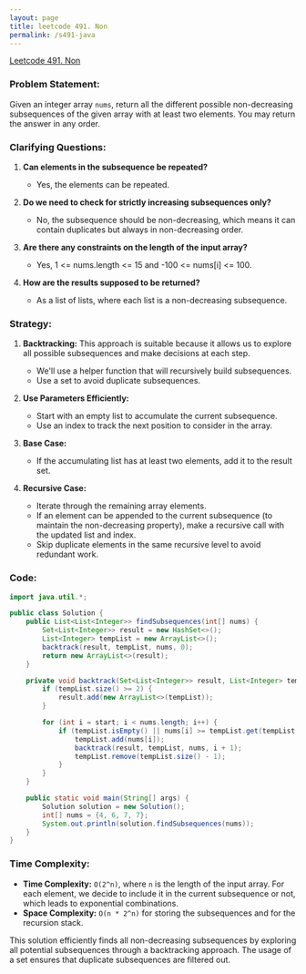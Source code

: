 ```yaml
---
layout: page
title: leetcode 491. Non
permalink: /s491-java
---
```

[Leetcode 491. Non](https://algoadvance.github.io/algoadvance/l491)
### Problem Statement:

Given an integer array `nums`, return all the different possible non-decreasing subsequences of the given array with at least two elements. You may return the answer in any order.

### Clarifying Questions:

1. **Can elements in the subsequence be repeated?**
   - Yes, the elements can be repeated.

2. **Do we need to check for strictly increasing subsequences only?**
   - No, the subsequence should be non-decreasing, which means it can contain duplicates but always in non-decreasing order.

3. **Are there any constraints on the length of the input array?**
   - Yes, 1 <= nums.length <= 15 and -100 <= nums[i] <= 100.

4. **How are the results supposed to be returned?**
   - As a list of lists, where each list is a non-decreasing subsequence.

### Strategy:

1. **Backtracking:** This approach is suitable because it allows us to explore all possible subsequences and make decisions at each step.
   - We'll use a helper function that will recursively build subsequences.
   - Use a set to avoid duplicate subsequences.

2. **Use Parameters Efficiently:**
   - Start with an empty list to accumulate the current subsequence.
   - Use an index to track the next position to consider in the array.

3. **Base Case:**
   - If the accumulating list has at least two elements, add it to the result set.

4. **Recursive Case:**
   - Iterate through the remaining array elements.
   - If an element can be appended to the current subsequence (to maintain the non-decreasing property), make a recursive call with the updated list and index.
   - Skip duplicate elements in the same recursive level to avoid redundant work.

### Code:

```java
import java.util.*;

public class Solution {
    public List<List<Integer>> findSubsequences(int[] nums) {
        Set<List<Integer>> result = new HashSet<>();
        List<Integer> tempList = new ArrayList<>();
        backtrack(result, tempList, nums, 0);
        return new ArrayList<>(result);
    }

    private void backtrack(Set<List<Integer>> result, List<Integer> tempList, int[] nums, int start) {
        if (tempList.size() >= 2) {
            result.add(new ArrayList<>(tempList));
        }

        for (int i = start; i < nums.length; i++) {
            if (tempList.isEmpty() || nums[i] >= tempList.get(tempList.size() - 1)) {
                tempList.add(nums[i]);
                backtrack(result, tempList, nums, i + 1);
                tempList.remove(tempList.size() - 1);
            }
        }
    }

    public static void main(String[] args) {
        Solution solution = new Solution();
        int[] nums = {4, 6, 7, 7};
        System.out.println(solution.findSubsequences(nums));
    }
}
```

### Time Complexity:

- **Time Complexity:** `O(2^n)`, where `n` is the length of the input array. For each element, we decide to include it in the current subsequence or not, which leads to exponential combinations.
- **Space Complexity:** `O(n * 2^n)` for storing the subsequences and for the recursion stack.

This solution efficiently finds all non-decreasing subsequences by exploring all potential subsequences through a backtracking approach. The usage of a set ensures that duplicate subsequences are filtered out.